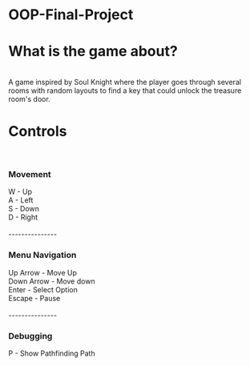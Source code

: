 # OOP-Final-Project

<h1>What is the game about?</h1> <br>
A game inspired by Soul Knight where the player goes through several rooms with random layouts to find a key that could unlock the treasure room's door.

<h1>Controls</h1> <br>

<h3>Movement</h3>
W - Up <br>
A - Left <br>
S - Down <br>
D - Right <br>
<br>
---------------
<br>
<h3>Menu Navigation</h3>
Up Arrow - Move Up <br>
Down Arrow - Move down <br>
Enter - Select Option <br>
Escape - Pause <br>
<br>
---------------
<br>
<h3>Debugging</h3>
P - Show Pathfinding Path <br>

